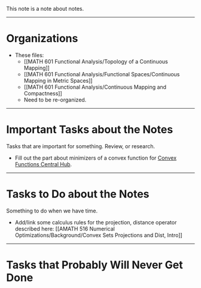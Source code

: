 
This note is a note about notes. 

---
# **Organizations**

- These files: 
	- [[MATH 601 Functional Analysis/Topology of a Continuous Mapping]]
	- [[MATH 601 Functional Analysis/Functional Spaces/Continuous Mapping in Metric Spaces]]
	- [[MATH 601 Functional Analysis/Continuous Mapping and Compactness]]
	- Need to be re-organized. 


---
# **Important Tasks about the Notes**

Tasks that are important for something. Review, or research. 

- Fill out the part about minimizers of a convex function for [Convex Functions Central Hub](AMATH%20516%20Numerical%20Optimizations/CVX%20Analysis/Convex%20Functions%20Central%20Hub.md). 

---
# **Tasks to Do about the Notes**

Something to do when we have time. 

- Add/link some calculus rules for the projection, distance operator described here: [[AMATH 516 Numerical Optimizations/Background/Convex Sets Projections and Dist, Intro]]

---
# **Tasks that Probably Will Never Get Done**